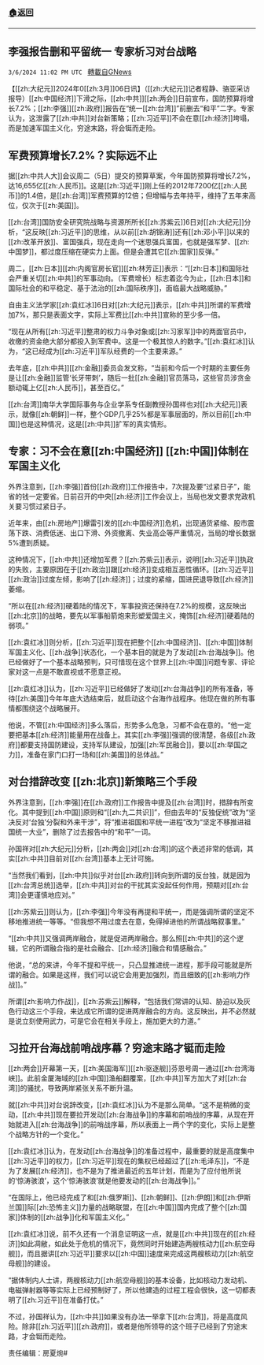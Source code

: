 ###  [:house:返回](README.md)
---


## 李强报告删和平留统一 专家析习对台战略
`3/6/2024 11:02 PM UTC ` [轉載自GNews](https://gnews.org/articles/2371989)

【[[zh:大纪元]]2024年0[[zh:3月]]06日讯】（[[zh:大纪元]]记者程静、骆亚采访报导）[[zh:中国经济]]下滑之际，[[zh:中共]][[zh:两会]]日前宣布，国防预算将增长7.2%；[[zh:李强]][[zh:政府]]报告在“统一[[zh:台湾]]”前删去“和平”二字。专家认为，这泄露了[[zh:中共]]对台新策略；[[zh:习近平]]不会在意[[zh:经济]]垮塌，而是加速军国主义化，穷途末路，将会铤而走险。

## 军费预算增长7.2%？实际远不止

据[[zh:中共人大]]会议周二（5日）提交的预算草案，今年国防预算将增长7.2%，达16,655亿[[zh:人民币]]。这是[[zh:习近平]]刚上任的2012年7200亿[[zh:人民币]]的1.4倍，是[[zh:台湾]]军费预算的12倍；但增幅与去年持平，维持了五年来高位，仅次于[[zh:美国]]。

[[zh:台湾]]国防安全研究院战略与资源所所长[[zh:苏紫云]]6日对[[zh:大纪元]]分析，“这反映[[zh:习近平]]的思维，从以前[[zh:胡锦涛]]还有[[zh:邓小平]]以来的[[zh:改革开放]]、富国强兵，现在走向一个迷思强兵富国，也就是强军梦、[[zh:中国梦]]，都过度压缩在硬实力上面。但是会遭其它[[zh:国家]]反弹。”

周二，[[zh:日本]][[zh:内阁官房长官]][[zh:林芳正]]表示：“[[zh:日本]]和国际社会严重关切[[zh:中共]]的军事动向。（军费增长）标志着迄今为止，[[zh:日本]]和国际社会的和平稳定、基于法治的[[zh:国际秩序]]，面临最大战略威胁。”

自由主义法学家[[zh:袁红冰]]6日对[[zh:大纪元]]表示，[[zh:中共]]所谓的军费增加7%，那只是表面文字，实际上军费比[[zh:中共]]宣称的至少多一倍。

“现在从所有[[zh:习近平]]整肃的权力斗争对象或[[zh:习家军]]中的两面官员中，收缴的资金绝大部分都投入到军费中。这是一个极其惊人的数字。”[[zh:袁红冰]]认为，“这已经成为[[zh:习近平]]军队经费的一个主要来源。”

去年底，[[zh:中共]][[zh:金融]]委员会发文称，“当前和今后一个时期的主要任务是让[[zh:金融]]监管‘长牙带刺’，随后一批[[zh:金融]]官员落马，这些官员涉贪金额动辄上亿[[zh:人民币]]，甚至百亿。”

[[zh:台湾]]南华大学国际事务与企业学系专任副教授孙国祥也对[[zh:大纪元]]表示，就像[[zh:朝鲜]]一样，整个GDP几乎25%都是军事层面的，所以目前[[zh:中国]]也是这种情况，这是[[zh:中共]]扩军的真实情形。

## 专家：习不会在意[[zh:中国经济]] [[zh:中国]]体制在军国主义化

外界注意到，[[zh:李强]]首份[[zh:政府]]工作报告中，7次提及要“过紧日子”，能省的钱一定要省。日前召开的中央[[zh:经济]]工作会议上，当局也发文要求党政机关要习惯过紧日子。

近年来，由[[zh:房地产]]爆雷引发的[[zh:中国经济]]危机，出现通货紧缩、股市震荡下跌、消费低迷、出口下滑、外资撤离、失业高企等严重情况，当局的增长数据5%遭到质疑。

这种情况下，[[zh:中共]]还增加军费？[[zh:苏紫云]]表示，说明[[zh:习近平]]执政的失败，主要原因在于[[zh:政治]]跟[[zh:经济]]变成相互恶性循环。[[zh:习近平]][[zh:政治]]过度左倾，影响了[[zh:经济]]；过度的紧缩，国进民退导致[[zh:经济]]萎缩。

“所以在[[zh:经济]]硬着陆的情况下，军事投资还保持在7.2%的规模，这反映出[[zh:北京]]的战略，要先以军事船箭炮来形塑爱国主义，掩饰[[zh:经济]]硬着陆的弱项。”

[[zh:袁红冰]]则分析，[[zh:习近平]]现在把整个[[zh:中国经济]]、[[zh:中国]]体制军国主义化、[[zh:战争]]状态化，一个基本目的就是为了发动[[zh:台海战争]]。他已经做好了一个基本战略预判，只可惜现在这个世界上[[zh:中国]]问题专家、评论家对这一点是不敢直视或不愿意正视。

[[zh:袁红冰]]认为，[[zh:习近平]]已经做好了发动[[zh:台海战争]]的所有准备，等待[[zh:美国]]今年年底大选结束后，就启动这个台海作战程序。他现在做的所有事情都围绕这个战略展开。

他说，不管[[zh:中国经济]]多么落后，形势多么危急，习都不会在意的。“他一定要把基本[[zh:经济]]能量用在战备上。其实[[zh:李强]]强调的很清楚，各级[[zh:政府]]都要支持国防建设，支持军队建设，加强[[zh:军民融合]]，要以[[zh:举国之力]]，准备在家门口打一场和[[zh:美国]]的总体战。”

## 对台措辞改变 [[zh:北京]]新策略三个手段

外界注意到，[[zh:李强]]在[[zh:政府]]工作报告中提及[[zh:台湾]]时，措辞有所变化。其中提到[[zh:中国]]原则和“[[zh:九二共识]]”，但由去年的“反独促统”改为“坚决反对‘台独’分裂和外来干涉”，将“推进祖国和平统一进程”改为“坚定不移推进祖国统一大业”，删除了过去报告中的“和平”一词。

孙国祥对[[zh:大纪元]]分析，[[zh:两会]]对[[zh:台湾]]的这个表述非常的低调，其实[[zh:中共]]目前对[[zh:台湾]]基本上无计可施。

“当然我们看到，[[zh:中共]]似乎对台[[zh:政府]]转向到所谓的反台独，就是因为[[zh:台湾总统]]选举，[[zh:中共]]对台的干扰其实没起任何作用，预期对[[zh:台湾]]会更谨慎地应对。”

[[zh:苏紫云]]则认为，[[zh:李强]]今年没有再提和平统一，而是强调所谓的坚定不移地推进统一等等。“但我想不用过度去在意，免得掉进他的所谓战略叙事里。”

“[[zh:中共]]又强调两岸融合，就是促进两岸融合。那么照[[zh:中共]]的这个逻辑，它的所谓融合指的是社会融合、[[zh:经济]]融合和情感融合。”

他说，“总的来讲，今年不提和平统一，只凸显推进统一进程，那手段可能就是所谓的融合。如果是这样，我们可以说它会用更加强烈，而且细致的[[zh:影响力作战]]。”

所谓[[zh:影响力作战]]，[[zh:苏紫云]]解释，“包括我们常讲的认知、胁迫以及灰色行动这三个手段，来达成它所谓的促进两岸融合的方向。这反映出，并不必然就是说立刻使用武力，可是它会在相关手段上，施加更大的力道。”

## 习拉开台海战前哨战序幕？穷途末路才铤而走险

[[zh:两会]]开幕第一天，[[zh:美国海军]][[zh:驱逐舰]]芬恩号周一通过[[zh:台湾海峡]]。此前金厦海域的[[zh:中国]]渔船翻覆案，[[zh:中共]]军方加大了对[[zh:台湾]]的骚扰，导致两岸紧张关系不断升温。

就[[zh:中共]]对台说辞改变，[[zh:袁红冰]]认为不是那么简单。“这不是稍微的变动，[[zh:中共]]现在要拉开发动[[zh:台海战争]]的序幕和前哨战的序幕，从现在开始就进入[[zh:台海战争]]的前哨战序幕，所以表面上一两个字的变化，实际上是整个战略方针的一个变化。”

[[zh:袁红冰]]认为，在发动[[zh:台海战争]]的准备过程中，最重要的就是高度集中[[zh:习近平]]的权力，[[zh:习近平]]现在的集权已经超过了[[zh:毛泽东]]，“不是为了发展[[zh:经济]]，也不是为了推进最近的五年计划，而是为了应付他所说的‘惊涛骇浪’，这个‘惊涛骇浪’就是他要发动的[[zh:台海战争]]。”

“在国际上，他已经完成了和[[zh:俄罗斯]]、[[zh:朝鲜]]、[[zh:伊朗]]和[[zh:伊斯兰国]]际[[zh:恐怖主义]]力量的战略联盟，在[[zh:中国]]国内完成了整个[[zh:国家]]体制的[[zh:战争]]化和军国主义化。”

[[zh:袁红冰]]说，前不久还有一个消息证明这一点，就是[[zh:中共]]现在的[[zh:经济]]如此凋敝，如此处于危机的情况下，竟然同时开始建造两艘核动力[[zh:航空母舰]]，而且据讲[[zh:习近平]]要求以[[zh:中国]]速度来完成这两艘核动力[[zh:航空母舰]]的建设。

“据体制内人士讲，两艘核动力[[zh:航空母舰]]的基本设备，比如核动力发动机、电磁弹射器等等实际上已经预制好了，所以他建造的过程工程会很快，这一切都表明了[[zh:习近平]]在准备打仗。”

不过，孙国祥认为，[[zh:中共]]如果没有办法一举拿下[[zh:台湾]]，将是高度风险。除非[[zh:习近平]][[zh:政府]]，或者是他所领导的这个班子已经到了穷途末路，才会铤而走险。

责任编辑：房夏焥#
